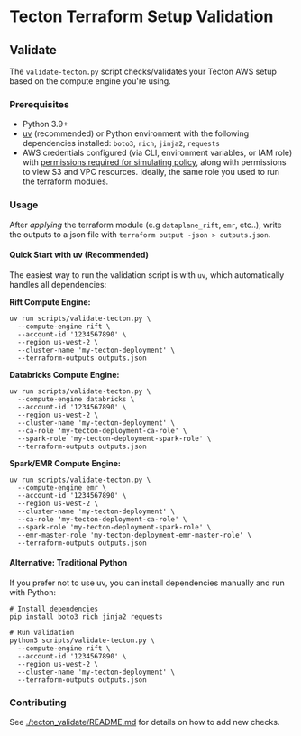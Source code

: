 # Tecton Terraform Setup Validation

## Validate

The `validate-tecton.py` script checks/validates your Tecton AWS setup based on the compute engine you're using.

### Prerequisites

- Python 3.9+
- [uv](https://docs.astral.sh/uv/) (recommended) or Python environment with the following dependencies installed: `boto3`, `rich`, `jinja2`, `requests`
- AWS credentials configured (via CLI, environment variables, or IAM role) with [permissions required for simulating policy](https://docs.aws.amazon.com/IAM/latest/UserGuide/access_policies_testing-policies.html#permissions-required_policy-simulator), along with permissions to view S3 and VPC resources. Ideally, the same role you used to run the terraform modules.

### Usage

After _applying_ the terraform module (e.g `dataplane_rift`, `emr`, etc..), write the outputs to a json file with `terraform output -json > outputs.json`.

#### Quick Start with uv (Recommended)

The easiest way to run the validation script is with `uv`, which automatically handles all dependencies:


**Rift Compute Engine:**
```shell
uv run scripts/validate-tecton.py \
  --compute-engine rift \
  --account-id '1234567890' \
  --region us-west-2 \
  --cluster-name 'my-tecton-deployment' \
  --terraform-outputs outputs.json
```

**Databricks Compute Engine:**
```shell
uv run scripts/validate-tecton.py \
  --compute-engine databricks \
  --account-id '1234567890' \
  --region us-west-2 \
  --cluster-name 'my-tecton-deployment' \
  --ca-role 'my-tecton-deployment-ca-role' \
  --spark-role 'my-tecton-deployment-spark-role' \
  --terraform-outputs outputs.json
```

**Spark/EMR Compute Engine:**
```shell
uv run scripts/validate-tecton.py \
  --compute-engine emr \
  --account-id '1234567890' \
  --region us-west-2 \
  --cluster-name 'my-tecton-deployment' \
  --ca-role 'my-tecton-deployment-ca-role' \
  --spark-role 'my-tecton-deployment-spark-role' \
  --emr-master-role 'my-tecton-deployment-emr-master-role' \
  --terraform-outputs outputs.json
```

#### Alternative: Traditional Python

If you prefer not to use uv, you can install dependencies manually and run with Python:

```shell
# Install dependencies
pip install boto3 rich jinja2 requests

# Run validation
python3 scripts/validate-tecton.py \
  --compute-engine rift \
  --account-id '1234567890' \
  --region us-west-2 \
  --cluster-name 'my-tecton-deployment' \
  --terraform-outputs outputs.json
```

### Contributing

See [./tecton_validate/README.md](./tecton_validate/README.md) for details on how to add new checks.